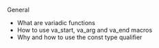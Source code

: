 General
* What are variadic functions
* How to use va_start, va_arg and va_end macros
* Why and how to use the const type qualifier
